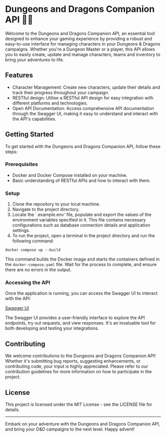 # Dungeons and Dragons Companion API 🧙🏼

Welcome to the Dungeons and Dragons Companion API, an essential tool designed to enhance your gaming experience by providing a robust and easy-to-use interface for managing characters in your Dungeons & Dragons campaigns. Whether you're a Dungeon Master or a player, this API allows you to easily create, update and manage characters, teams and inventory to bring your adventures to life.

## Features

- Character Management: Create new characters, update their details and track their progress throughout your campaign.
- RESTful design: Utilise a RESTful API design for easy integration with different platforms and technologies.
- Open API Documentation: Access comprehensive API documentation through the Swagger UI, making it easy to understand and interact with the API's capabilities.

## Getting Started

To get started with the Dungeons and Dragons Companion API, follow these steps:

### Prerequisites

- Docker and Docker Compose installed on your machine.
- Basic understanding of RESTful APIs and how to interact with them.

### Setup

1. Clone the repository to your local machine.
2. Navigate to the project directory.
3. Locate the `.example.env' file, populate and export the values of the environment variables specified in it. This file contains necessary configurations such as database connection details and application settings.
4. To run the project, open a terminal in the project directory and run the following command:

```shell
docker compose up --build
```

This command builds the Docker image and starts the containers defined in the `docker-compose.yaml` file. Wait for the process to complete, and ensure there are no errors in the output.

### Accessing the API

Once the application is running, you can access the Swagger UI to interact with the API:

[Swagger UI](http://localhost:8080/swagger-ui/index.html#)

The Swagger UI provides a user-friendly interface to explore the API endpoints, try out requests, and view responses. It's an invaluable tool for both developing and testing your integrations.

## Contributing

We welcome contributions to the Dungeons and Dragons Companion API! Whether it's submitting bug reports, suggesting enhancements, or contributing code, your input is highly appreciated. Please refer to our contribution guidelines for more information on how to participate in the project.

## License

This project is licensed under the MIT License - see the LICENSE file for details.

---

Embark on your adventure with the Dungeons and Dragons Companion API, and bring your D&D campaigns to the next level. Happy advent!
